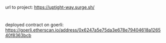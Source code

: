 url to project: https://uptight-way.surge.sh/
#
deployed contract on goerli: https://goerli.etherscan.io/address/0x6247a5e75da3e678e79404618a126540f8363bcb
